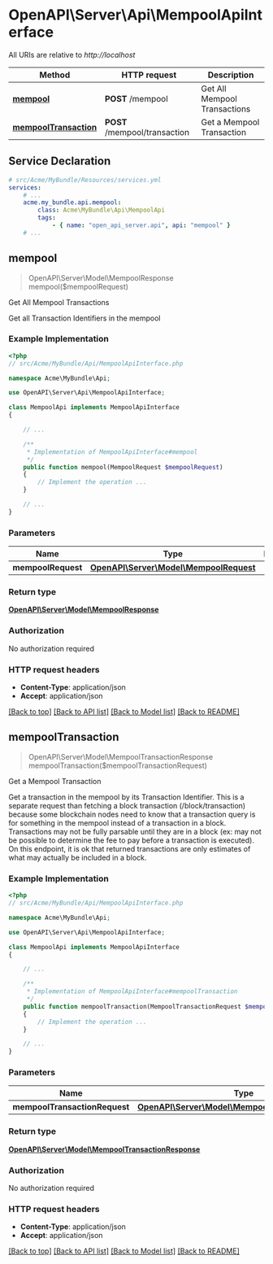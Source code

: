 # OpenAPI\Server\Api\MempoolApiInterface

All URIs are relative to *http://localhost*

Method | HTTP request | Description
------------- | ------------- | -------------
[**mempool**](MempoolApiInterface.md#mempool) | **POST** /mempool | Get All Mempool Transactions
[**mempoolTransaction**](MempoolApiInterface.md#mempoolTransaction) | **POST** /mempool/transaction | Get a Mempool Transaction


## Service Declaration
```yaml
# src/Acme/MyBundle/Resources/services.yml
services:
    # ...
    acme.my_bundle.api.mempool:
        class: Acme\MyBundle\Api\MempoolApi
        tags:
            - { name: "open_api_server.api", api: "mempool" }
    # ...
```

## **mempool**
> OpenAPI\Server\Model\MempoolResponse mempool($mempoolRequest)

Get All Mempool Transactions

Get all Transaction Identifiers in the mempool

### Example Implementation
```php
<?php
// src/Acme/MyBundle/Api/MempoolApiInterface.php

namespace Acme\MyBundle\Api;

use OpenAPI\Server\Api\MempoolApiInterface;

class MempoolApi implements MempoolApiInterface
{

    // ...

    /**
     * Implementation of MempoolApiInterface#mempool
     */
    public function mempool(MempoolRequest $mempoolRequest)
    {
        // Implement the operation ...
    }

    // ...
}
```

### Parameters

Name | Type | Description  | Notes
------------- | ------------- | ------------- | -------------
 **mempoolRequest** | [**OpenAPI\Server\Model\MempoolRequest**](../Model/MempoolRequest.md)|  |

### Return type

[**OpenAPI\Server\Model\MempoolResponse**](../Model/MempoolResponse.md)

### Authorization

No authorization required

### HTTP request headers

 - **Content-Type**: application/json
 - **Accept**: application/json

[[Back to top]](#) [[Back to API list]](../../README.md#documentation-for-api-endpoints) [[Back to Model list]](../../README.md#documentation-for-models) [[Back to README]](../../README.md)

## **mempoolTransaction**
> OpenAPI\Server\Model\MempoolTransactionResponse mempoolTransaction($mempoolTransactionRequest)

Get a Mempool Transaction

Get a transaction in the mempool by its Transaction Identifier. This is a separate request than fetching a block transaction (/block/transaction) because some blockchain nodes need to know that a transaction query is for something in the mempool instead of a transaction in a block.  Transactions may not be fully parsable until they are in a block (ex: may not be possible to determine the fee to pay before a transaction is executed). On this endpoint, it is ok that returned transactions are only estimates of what may actually be included in a block.

### Example Implementation
```php
<?php
// src/Acme/MyBundle/Api/MempoolApiInterface.php

namespace Acme\MyBundle\Api;

use OpenAPI\Server\Api\MempoolApiInterface;

class MempoolApi implements MempoolApiInterface
{

    // ...

    /**
     * Implementation of MempoolApiInterface#mempoolTransaction
     */
    public function mempoolTransaction(MempoolTransactionRequest $mempoolTransactionRequest)
    {
        // Implement the operation ...
    }

    // ...
}
```

### Parameters

Name | Type | Description  | Notes
------------- | ------------- | ------------- | -------------
 **mempoolTransactionRequest** | [**OpenAPI\Server\Model\MempoolTransactionRequest**](../Model/MempoolTransactionRequest.md)|  |

### Return type

[**OpenAPI\Server\Model\MempoolTransactionResponse**](../Model/MempoolTransactionResponse.md)

### Authorization

No authorization required

### HTTP request headers

 - **Content-Type**: application/json
 - **Accept**: application/json

[[Back to top]](#) [[Back to API list]](../../README.md#documentation-for-api-endpoints) [[Back to Model list]](../../README.md#documentation-for-models) [[Back to README]](../../README.md)

